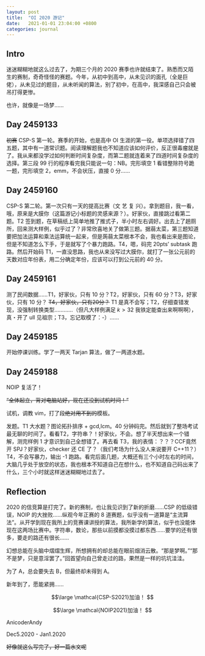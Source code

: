 ```yaml
---
layout: post
title:  "OI 2020 游记"
date:   2021-01-01 23:04:00 +0800
categories: journal
---
```

## Intro
迷迷糊糊地就这么过去了，为期三个月的 2020 赛季也许就结束了。熟悉而又陌生的赛制，奇奇怪怪的赛题。今年，从初中到高中，从未见识的面孔（全是巨佬），从未见过的题目，从未听闻的算法，别了初中，在高中，我深感自己只会被吊打得更惨。

也许，就像是一场梦……

## Day 2459133
~~初赛~~ CSP-S 第一轮。赛季的开始，也是高中 OI 生涯的第一役。单项选择错了四五题，其中有一道常识题。阅读理解题我也不知道应该如何评价，反正很毒瘤就是了。我从来都没学过如何判断时间复杂度，而第二题就连着来了四道时间复杂度的选择。第三段 99 行的程序看完我只能说一句：NB。完形填空 1 看错整除符号跪一题，完形填空 2，emm，不会状压，直接 0 分……

## Day 2459160
CSP-S 第二轮。第一次只有一天的提高比赛（文 艺 复 兴）。拿到题目，我一看，哦，原来是大膜你（这篇游记小标题的灵感来源？）。好家伙，直接跳过看第二题。T2 签到题，在草稿纸上简单地推了推式子，半小时左右调好。出去上了趟厕所，回来测大样例，似乎过了？非常欣喜地关了做第三题。据蒻太菜，第三题知道要把加法运算和乘法运算统一起来，但是蒟蒻太菜根本不会，我也看出来是图论，但是不知道怎么下手，于是就写了个暴力跑路。T4，嗯，码完 20pts’ subtask 跑路。然后开始码 T1，一直没思路，我也从来没写过大膜你，就打了一张公元前的天数对应年份表，用二分确定年份，应该可以打到公元前的 40 分。

## Day 2459161
测了民间数据……T1，好家伙，只有 10 分？T2，好家伙，只有 60 分？T3，好家伙，只有 10 分？ ~~T4，好家伙，只有20分？~~ T1 是真不会写；T2，仔细查错发现，没强制转换类型…………（但凡大样例满足 $k>32$ 我铁定能查出来啊啊啊），真・开了 ull 见祖宗；T3，忘记取模了：-）……

## Day 2459185
开始停课训练。学了一两天 Tarjan 算法，做了一两道水题。

## Day 2459188
NOIP 复活了！

~~“全体起立，背对电脑站好，现在还没到试机时间！”~~

试机，调教 vim，打了段~~绝对用不到的~~模板。

发题。T1 大水题？图论拓扑排序 + gcd,lcm。40 分钟码完。然后就到了整场考试最无聊的时间了。看看T2，字符串？！好家伙，不会。想了半天想出来一个错解，测完样例 1 才意识到自己全想错了。再去看 T3，我的表情：？？？CCF竟然开 SPJ？好家伙，checker 还 CE 了？（我们考场为什么没人来说要开 C++11？）T4，不会写暴力，输出 -1 跑路。看完后面几题，大概还有三个小时左右的时间，大脑几乎处于放空的状态，我也根本不知道自己在想什么，也不知道自己码出来了什么，三个小时就这样迷迷糊糊地过去了。

## Reflection
2020 的信竞算是打完了。新的赛制，也让我见识到了新的折磨……CSP 的低级错误，NOIP 的大挫败……纵观今年正赛的 8 道赛题，似乎没有一道算是“主流算法”。从开学到现在我所上的竞赛课讲授的算法，我所新学的算法，似乎也没能体现在这两场比赛中。字符串，数论，那些以前摸都没摸过都东西……要学的还有很多，要走的路还有很长……

幻想总能在头脑中熠熠生辉，所想拥有的却总能在眼前烟消云散。“那是梦啊。”“那不是梦，只是意淫罢了。”回首望向自己曾走过的路，果然是一样的坑坑洼洼。

为了 A，总会要失去 B，但最终却未得到 A。

新年到了，愿能紧拥……

$$\large
\mathcal{CSP-S2021}加油！
$$

$$\large
\mathcal{NOIP2021}加油！
$$

AnicoderAndy

Dec5.2020 - Jan1.2020

~~好像就这么写完了，好一篇水文呢~~
